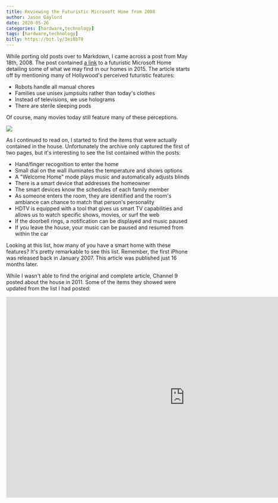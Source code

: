 ```yaml
---
title: Reviewing the Futuristic Microsoft Home from 2008
author: Jason Gaylord
date: 2020-05-26
categories: [hardware,technology]
tags: [hardware,technology]
bitly: https://bit.ly/3ei8bT0
---
```


While porting old posts over to Markdown, I came across a post from May 18th, 2008. The post contained [a link](http://web.archive.org/web/20080518021312/http://tech.msn.com/products/article.aspx?cp-documentid=994057) to a futuristic Microsoft Home detailing some of what we may find in our homes in 2015. The article starts off by mentioning many of Hollywood's perceived futuristic features:

- Robots handle all manual chores
- Families use unisex jumpsuits rather than today's clothes
- Instead of televisions, we use holograms
- There are sterile sleeping pods

Of course, many movies today still feature many of these perceptions.

![](https://cdn.jasongaylord.com/images/2020/05/26/microsoft-home.jpg)

As I continued to read on, I started to find the items that were actually contained in the house. Unfortunately the archive only captured the first of two pages, but it's interesting to see the list contained within the posts:

- Hand/finger recognition to enter the home
- Small dial on the wall illuminates the temperature and shows options
- A "Welcome Home" mode plays music and automatically adjusts blinds
- There is a smart device that addresses the homeowner
- The smart devices know the schedules of each family member
- As someone enters the room, they are identified and the room's ambiance can chance to match that person's personality
- HDTV is equipped with a tool that gives us smart TV capabilities and allows us to watch specific shows, movies, or surf the web
- If the doorbell rings, a notification can be displayed and music paused
- If you leave the house, your music can be paused and resumed from within the car

Looking at this list, how many of you have a smart home with these features? It's pretty remarkable to see this list. Remember, the first iPhone was released back in January 2007. This article was published just 16 months later.

While I wasn't able to find the original and complete article, Channel 9 posted about the house in 2011. Some of the items they showed were updated from the list I had posted:

<iframe src="https://channel9.msdn.com/Series/CampusTours/Microsoft-Campus-Tours-The-Microsoft-Home/player" width="960" height="540" allowFullScreen frameBorder="0" title="Microsoft Campus Tours - The Microsoft Home - Microsoft Channel 9 Video"></iframe>